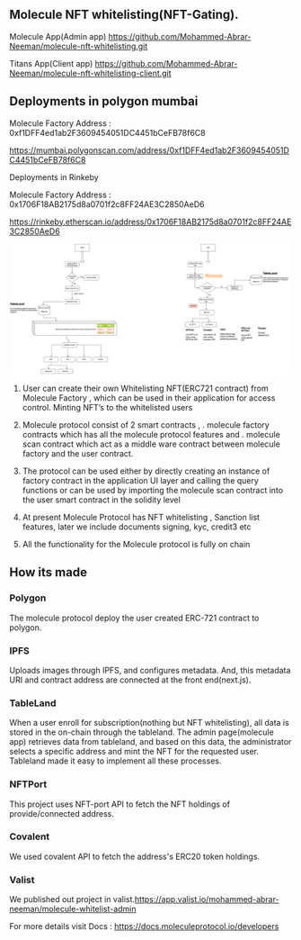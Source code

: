 ## Molecule NFT whitelisting(NFT-Gating).

Molecule App(Admin app) https://github.com/Mohammed-Abrar-Neeman/molecule-nft-whitelisting.git

Titans App(Client app) https://github.com/Mohammed-Abrar-Neeman/molecule-nft-whitelisting-client.git

## Deployments in polygon mumbai

Molecule Factory Address : 0xf1DFF4ed1ab2F3609454051DC4451bCeFB78f6C8

https://mumbai.polygonscan.com/address/0xf1DFF4ed1ab2F3609454051DC4451bCeFB78f6C8

Deployments in Rinkeby

Molecule Factory Address : 0x1706F18AB2175d8a0701f2c8FF24AE3C2850AeD6

https://rinkeby.etherscan.io/address/0x1706F18AB2175d8a0701f2c8FF24AE3C2850AeD6

<img src="flowchart/NFTWhiteListing.drawio.png"  title="hover text">

1. User can create their own Whitelisting NFT(ERC721 contract) from Molecule Factory , which can be used in their application for access control.
   Minting NFT’s to the whitelisted users

2. Molecule protocol consist of 2 smart contracts ,
   . molecule factory contracts which has all the molecule protocol features and
   . molecule scan contract which act as a middle ware contract between molecule factory and the user contract.

3. The protocol can be used either by directly creating an instance of factory contract in the application UI layer and calling the query functions or can be used by importing the molecule scan contract into the user smart contract in the solidity level

4. At present Molecule Protocol has NFT whitelisting , Sanction list features, later we include documents signing, kyc, credit3 etc

5. All the functionality for the Molecule protocol is fully on chain

## How its made

### Polygon

The molecule protocol deploy the user created ERC-721 contract to polygon.

### IPFS

Uploads images through IPFS, and configures metadata. And, this metadata URI and contract address are connected at the front end(next.js).

### TableLand

When a user enroll for subscription(nothing but NFT whitelisting), all data is stored in the on-chain through the tableland.
The admin page(molecule app) retrieves data from tableland, and based on this data, the administrator selects a specific address and mint the NFT for the requested user. Tableland made it easy to implement all these processes.

### NFTPort

This project uses NFT-port API to fetch the NFT holdings of provide/connected address.

### Covalent

We used covalent API to fetch the address's ERC20 token holdings.

### Valist

We published out project in valist.https://app.valist.io/mohammed-abrar-neeman/molecule-whitelist-admin

For more details visit Docs : https://docs.moleculeprotocol.io/developers
